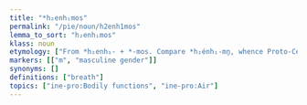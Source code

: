 ```yaml
---
title: "*h₂enh₁mos"
permalink: "/pie/noun/h2enh1mos"
lemma_to_sort: "h₂enh₁mos"
klass: noun
etymology: ["From *h₂enh₁- +‎ *-mos. Compare *h₂énh₁-mn̥, whence Proto-Celtic *anaman."]
markers: [["m", "masculine gender"]]
synonyms: []
definitions: ["breath"]
topics: ["ine-pro:Bodily functions", "ine-pro:Air"]
---
```

